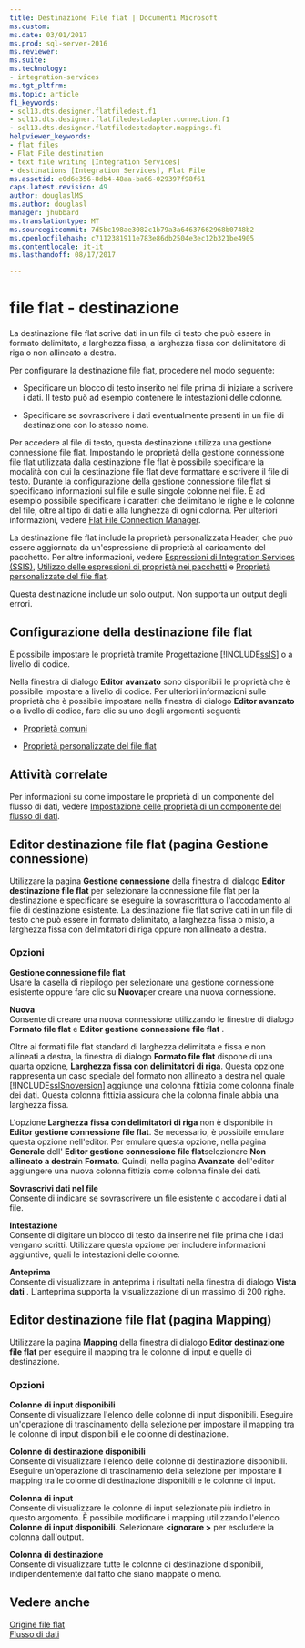 ```yaml
---
title: Destinazione File flat | Documenti Microsoft
ms.custom: 
ms.date: 03/01/2017
ms.prod: sql-server-2016
ms.reviewer: 
ms.suite: 
ms.technology:
- integration-services
ms.tgt_pltfrm: 
ms.topic: article
f1_keywords:
- sql13.dts.designer.flatfiledest.f1
- sql13.dts.designer.flatfiledestadapter.connection.f1
- sql13.dts.designer.flatfiledestadapter.mappings.f1
helpviewer_keywords:
- flat files
- Flat File destination
- text file writing [Integration Services]
- destinations [Integration Services], Flat File
ms.assetid: e0d6e356-8db4-48aa-ba66-029397f98f61
caps.latest.revision: 49
author: douglaslMS
ms.author: douglasl
manager: jhubbard
ms.translationtype: MT
ms.sourcegitcommit: 7d5bc198ae3082c1b79a3a64637662968b0748b2
ms.openlocfilehash: c7112381911e783e86db2504e3ec12b321be4905
ms.contentlocale: it-it
ms.lasthandoff: 08/17/2017

---
```

# <a name="flat-file-destination"></a>file flat - destinazione
  La destinazione file flat scrive dati in un file di testo che può essere in formato delimitato, a larghezza fissa, a larghezza fissa con delimitatore di riga o non allineato a destra.  
  
 Per configurare la destinazione file flat, procedere nel modo seguente:  
  
-   Specificare un blocco di testo inserito nel file prima di iniziare a scrivere i dati. Il testo può ad esempio contenere le intestazioni delle colonne.  
  
-   Specificare se sovrascrivere i dati eventualmente presenti in un file di destinazione con lo stesso nome.  
  
 Per accedere al file di testo, questa destinazione utilizza una gestione connessione file flat. Impostando le proprietà della gestione connessione file flat utilizzata dalla destinazione file flat è possibile specificare la modalità con cui la destinazione file flat deve formattare e scrivere il file di testo. Durante la configurazione della gestione connessione file flat si specificano informazioni sul file e sulle singole colonne nel file. È ad esempio possibile specificare i caratteri che delimitano le righe e le colonne del file, oltre al tipo di dati e alla lunghezza di ogni colonna. Per ulteriori informazioni, vedere [Flat File Connection Manager](../../integration-services/connection-manager/flat-file-connection-manager.md).  
  
 La destinazione file flat include la proprietà personalizzata Header, che può essere aggiornata da un'espressione di proprietà al caricamento del pacchetto. Per altre informazioni, vedere [Espressioni di Integration Services &#40;SSIS&#41;](../../integration-services/expressions/integration-services-ssis-expressions.md), [Utilizzo delle espressioni di proprietà nei pacchetti](../../integration-services/expressions/use-property-expressions-in-packages.md) e [Proprietà personalizzate del file flat](../../integration-services/data-flow/flat-file-custom-properties.md).  
  
 Questa destinazione include un solo output. Non supporta un output degli errori.  
  
## <a name="configuration-of-the-flat-file-destination"></a>Configurazione della destinazione file flat  
 È possibile impostare le proprietà tramite Progettazione [!INCLUDE[ssIS](../../includes/ssis-md.md)] o a livello di codice.  
  
 Nella finestra di dialogo **Editor avanzato** sono disponibili le proprietà che è possibile impostare a livello di codice. Per ulteriori informazioni sulle proprietà che è possibile impostare nella finestra di dialogo **Editor avanzato** o a livello di codice, fare clic su uno degli argomenti seguenti:  
  
-   [Proprietà comuni](http://msdn.microsoft.com/library/51973502-5cc6-4125-9fce-e60fa1b7b796)  
  
-   [Proprietà personalizzate del file flat](../../integration-services/data-flow/flat-file-custom-properties.md)  
  
## <a name="related-tasks"></a>Attività correlate  
 Per informazioni su come impostare le proprietà di un componente del flusso di dati, vedere [Impostazione delle proprietà di un componente del flusso di dati](../../integration-services/data-flow/set-the-properties-of-a-data-flow-component.md).  
  
## <a name="flat-file-destination-editor-connection-manager-page"></a>Editor destinazione file flat (pagina Gestione connessione)
  Utilizzare la pagina **Gestione connessione** della finestra di dialogo **Editor destinazione file flat** per selezionare la connessione file flat per la destinazione e specificare se eseguire la sovrascrittura o l'accodamento al file di destinazione esistente. La destinazione file flat scrive dati in un file di testo che può essere in formato delimitato, a larghezza fissa o misto, a larghezza fissa con delimitatori di riga oppure non allineato a destra.  
  
### <a name="options"></a>Opzioni  
 **Gestione connessione file flat**  
 Usare la casella di riepilogo per selezionare una gestione connessione esistente oppure fare clic su **Nuova**per creare una nuova connessione.  
  
 **Nuova**  
 Consente di creare una nuova connessione utilizzando le finestre di dialogo **Formato file flat** e **Editor gestione connessione file flat** .  
  
 Oltre ai formati file flat standard di larghezza delimitata e fissa e non allineati a destra, la finestra di dialogo **Formato file flat** dispone di una quarta opzione, **Larghezza fissa con delimitatori di riga**. Questa opzione rappresenta un caso speciale del formato non allineato a destra nel quale [!INCLUDE[ssISnoversion](../../includes/ssisnoversion-md.md)] aggiunge una colonna fittizia come colonna finale dei dati. Questa colonna fittizia assicura che la colonna finale abbia una larghezza fissa.  
  
 L'opzione **Larghezza fissa con delimitatori di riga** non è disponibile in **Editor gestione connessione file flat**. Se necessario, è possibile emulare questa opzione nell'editor. Per emulare questa opzione, nella pagina **Generale** dell' **Editor gestione connessione file flat**selezionare **Non allineato a destra**in **Formato**. Quindi, nella pagina **Avanzate** dell'editor aggiungere una nuova colonna fittizia come colonna finale dei dati.  
  
 **Sovrascrivi dati nel file**  
 Consente di indicare se sovrascrivere un file esistente o accodare i dati al file.  
  
 **Intestazione**  
 Consente di digitare un blocco di testo da inserire nel file prima che i dati vengano scritti. Utilizzare questa opzione per includere informazioni aggiuntive, quali le intestazioni delle colonne.  
  
 **Anteprima**  
 Consente di visualizzare in anteprima i risultati nella finestra di dialogo **Vista dati** . L'anteprima supporta la visualizzazione di un massimo di 200 righe.  
  
## <a name="flat-file-destination-editor-mappings-page"></a>Editor destinazione file flat (pagina Mapping)
  Utilizzare la pagina **Mapping** della finestra di dialogo **Editor destinazione file flat** per eseguire il mapping tra le colonne di input e quelle di destinazione.  
  
### <a name="options"></a>Opzioni  
 **Colonne di input disponibili**  
 Consente di visualizzare l'elenco delle colonne di input disponibili. Eseguire un'operazione di trascinamento della selezione per impostare il mapping tra le colonne di input disponibili e le colonne di destinazione.  
  
 **Colonne di destinazione disponibili**  
 Consente di visualizzare l'elenco delle colonne di destinazione disponibili. Eseguire un'operazione di trascinamento della selezione per impostare il mapping tra le colonne di destinazione disponibili e le colonne di input.  
  
 **Colonna di input**  
 Consente di visualizzare le colonne di input selezionate più indietro in questo argomento. È possibile modificare i mapping utilizzando l'elenco **Colonne di input disponibili**. Selezionare  **\<ignorare >** per escludere la colonna dall'output.  
  
 **Colonna di destinazione**  
 Consente di visualizzare tutte le colonne di destinazione disponibili, indipendentemente dal fatto che siano mappate o meno.  
  
## <a name="see-also"></a>Vedere anche  
 [Origine file flat](../../integration-services/data-flow/flat-file-source.md)   
 [Flusso di dati](../../integration-services/data-flow/data-flow.md)  
  
  
